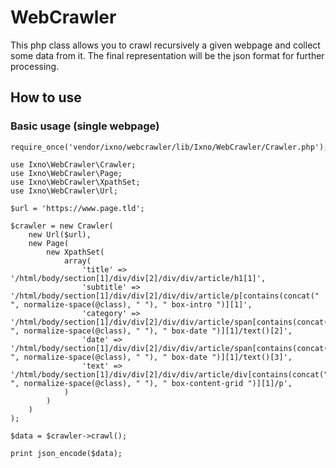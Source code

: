 # WebCrawler

This php class allows you to crawl recursively a given webpage and collect some data from it. The final representation will be the json format for further processing.

## How to use

### Basic usage (single webpage)

```
require_once('vendor/ixno/webcrawler/lib/Ixno/WebCrawler/Crawler.php');

use Ixno\WebCrawler\Crawler;
use Ixno\WebCrawler\Page;
use Ixno\WebCrawler\XpathSet;
use Ixno\WebCrawler\Url;

$url = 'https://www.page.tld';

$crawler = new Crawler(
    new Url($url),
    new Page(
        new XpathSet(
            array(
                'title' => '/html/body/section[1]/div/div[2]/div/div/article/h1[1]',
                'subtitle' => '/html/body/section[1]/div/div[2]/div/div/article/p[contains(concat(" ", normalize-space(@class), " "), " box-intro ")][1]',
                'category' => '/html/body/section[1]/div/div[2]/div/div/article/span[contains(concat(" ", normalize-space(@class), " "), " box-date ")][1]/text()[2]',
                'date' => '/html/body/section[1]/div/div[2]/div/div/article/span[contains(concat(" ", normalize-space(@class), " "), " box-date ")][1]/text()[3]',
                'text' => '/html/body/section[1]/div/div[2]/div/div/article/div[contains(concat(" ", normalize-space(@class), " "), " box-content-grid ")][1]/p',
            )
        )
    )
);

$data = $crawler->crawl();

print json_encode($data);
```

